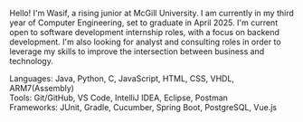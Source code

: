 Hello! I'm Wasif, a rising junior at McGill University. I am currently in my third year of Computer Engineering, set to graduate in April 2025. I'm current open to software development internship roles, with a focus on backend development. I'm also looking for analyst and consulting roles in order to leverage my skills to improve the intersection between business and technology.

Languages: Java, Python, C, JavaScript, HTML, CSS, VHDL, ARM7(Assembly) <br>
Tools: Git/GitHub, VS Code, IntelliJ IDEA, Eclipse, Postman <br>
Frameworks: JUnit, Gradle, Cucumber, Spring Boot, PostgreSQL, Vue.js <br>
<!--
**wasifsomji/wasifsomji** is a ✨ _special_ ✨ repository because its `README.md` (this file) appears on your GitHub profile.

Here are some ideas to get you started:

- 🔭 I’m currently working on ...
- 🌱 I’m currently learning ...
- 👯 I’m looking to collaborate on ...
- 🤔 I’m looking for help with ...
- 💬 Ask me about ...
- 📫 How to reach me: ...
- 😄 Pronouns: ...
- ⚡ Fun fact: ...
-->
